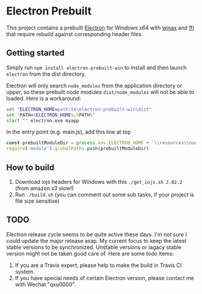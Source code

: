 # Electron Prebuilt

This project contains a prebuilt [Electron](https://github.com/electron/electron) for Windows x64 with [winax](https://github.com/durs/node-activex) and [ffi](https://github.com/node-ffi/node-ffi) that require rebuild against corresponding header files.

## Getting started

Simply run `npm install electron-prebuilt-win` to install and then launch `electron` from the dist 
directory.

Electron will only search `node_modules` from the application directory or upper, so these prebuilt
node modules `dist/node_modules` will not be able to loaded. Here is a workaround:
```cmd
set "ELECTRON_HOME=path\to\electron-prebuilt-win\dist"
set "PATH=%ELECTRON_HOME%;%PATH%"
start "" electron.exe myapp
```
In the entry point (e.g. main.js), add this line at top
```javascript
const prebuiltModuleDir = process.env.ELECTRON_HOME + '\\resources\\node_modules'
require('module').globalPaths.push(prebuiltModuleDir)
```

## How to build

 1. Download iojs headers for Windows with this `./get_iojs.sh 2.02.2` (from amazon.s3 slow!)
 2. Run `./build.sh` (you can comment out some sub tasks, if your project is file size sensitive)

## TODO

Electron release cycle seems to be quite active these days. I'm not sure I could update the major release
asap. My current focus to keep the latest stable versions to be synchronized. Unstable versions or lagacy
stable version might not be taken good care of. Here are some todo items:

 1. If you are a Travis expert, please help to make the build in Travis CI system.
 2. If you have special needs of certain Electron version, please contact me with Wechat "qxu0000".
